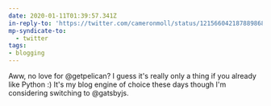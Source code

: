 ```yaml
---
date: 2020-01-11T01:39:57.341Z
in-reply-to: 'https://twitter.com/cameronmoll/status/1215660421878898688?s=19'
mp-syndicate-to:
  - twitter
tags:
- blogging
---
```


Aww, no love for @getpelican? I guess it's really only a thing if you already like Python :)     It's my blog engine of choice these days though I'm considering switching to @gatsbyjs.
